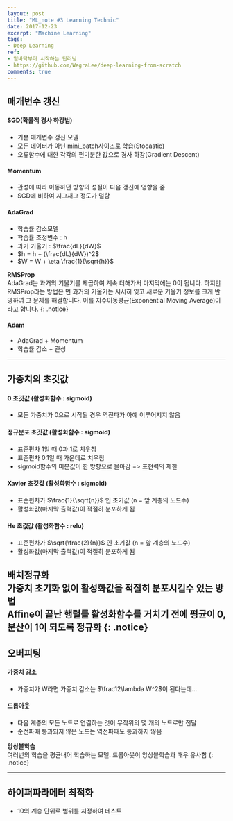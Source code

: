 ```yaml
---
layout: post
title: "ML_note #3 Learning Technic"
date: 2017-12-23
excerpt: "Machine Learning"
tags:
- Deep Learning
ref:
- 밑바닥부터 시작하는 딥러닝
- https://github.com/WegraLee/deep-learning-from-scratch
comments: true
---
```

## 매개변수 갱신
#### SGD(확률적 경사 하강법)
- 기본 매개변수 갱신 모델
- 모든 데이터가 아닌 mini_batch사이즈로 학습(Stocastic)
- 오류함수에 대한 각각의 편미분한 값으로 경사 하강(Gradient Descent)

#### Momentum
- 관성에 따라 이동하던 방향의 성질이 다음 갱신에 영향을 줌
- SGD에 비하여 지그재그 정도가 덜함

#### AdaGrad
- 학습률 감소모델
- 학습률 조정변수 : h
- 과거 기울기 : $\frac{dL}{dW}$
- $h = h + (\frac{dL}{dW})^2$
- $W = W + \eta \frac{1}{\sqrt{h}}$

**RMSProp**<br>
AdaGrad는 과거의 기울기를 제곱하여 계속 더해가서 마지막에는 0이 됩니다. 하지만 RMSProp라는 방법은 먼 과거의 기울기는 서서히 잊고 새로운 기울기 정보를 크게 반영하여 그 문제를 해결합니다. 이를 지수이동평균(Exponential Moving Average)이라고 합니다.
{: .notice}

#### Adam
- AdaGrad + Momentum
- 학습률 감소 + 관성

---

## 가중치의 초깃값
#### 0 초깃값 (활성화함수 : sigmoid)
- 모든 가중치가 0으로 시작될 경우 역전파가 아예 이루어지지 않음

#### 정규분포 초깃값 (활성화함수 : sigmoid)
- 표준편차 1일 때 0과 1로 치우침
- 표준편차 0.1일 때 가운데로 치우침
- sigmoid함수의 미분값이 한 방향으로 몰아감 => 표현력의 제한

#### Xavier 초깃값 (활성화함수 : sigmoid)
- 표준편차가 $\frac{1}{\sqrt{n}}$ 인 초기값 (n = 앞 계층의 노드수)
- 활성화값(마지막 출력값)이 적절히 분포하게 됨

#### He 초깂값 (활성화함수 : relu)
- 표준편차가 $\sqrt{\frac{2}{n}}$ 인 초기값 (n = 앞 계층의 노드수)
- 활성화값(마지막 출력값)이 적절히 분포하게 됨

**배치정규화**<br>
가중치 초기화 없이 활성화값을 적절히 분포시킬수 있는 방법<br>
Affine이 끝난 행렬를 활성화함수를 거치기 전에 평균이 0, 분산이 1이 되도록 정규화
{: .notice}
---

## 오버피팅
#### 가중치 감소
- 가중치가 W라면 가중치 감소는 $\frac12\lambda W^2$이 된다는데...

#### 드롭아웃
- 다음 계층의 모든 노드로 연결하는 것이 무작위의 몇 개의 노드로만 전달
- 순전파때 통과되지 않은 노드는 역전파때도 통과하지 않음

**앙상블학습**<br>
여러번의 학습을 평균내어 학습하는 모델. 드롭아웃이 앙상블학습과 매우 유사함
{: .notice}

---

## 하이퍼파라메터 최적화
- 10의 계승 단위로 범위를 지정하여 테스트
